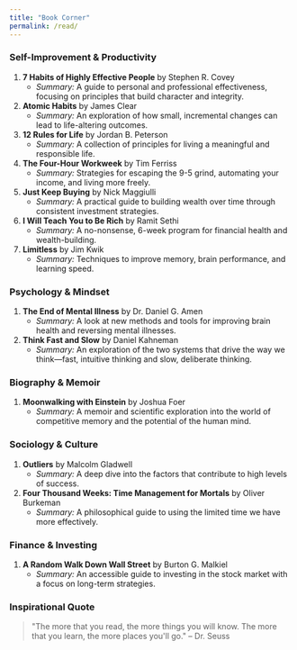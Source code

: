 ```yaml
---
title: "Book Corner"
permalink: /read/
---
```


### **Self-Improvement & Productivity**
1. **7 Habits of Highly Effective People** by Stephen R. Covey
   - *Summary:* A guide to personal and professional effectiveness, focusing on principles that build character and integrity.
2. **Atomic Habits** by James Clear
   - *Summary:* An exploration of how small, incremental changes can lead to life-altering outcomes.
3. **12 Rules for Life** by Jordan B. Peterson
   - *Summary:* A collection of principles for living a meaningful and responsible life.
4. **The Four-Hour Workweek** by Tim Ferriss
   - *Summary:* Strategies for escaping the 9-5 grind, automating your income, and living more freely.
5. **Just Keep Buying** by Nick Maggiulli
   - *Summary:* A practical guide to building wealth over time through consistent investment strategies.
6. **I Will Teach You to Be Rich** by Ramit Sethi
   - *Summary:* A no-nonsense, 6-week program for financial health and wealth-building.
7. **Limitless** by Jim Kwik
   - *Summary:* Techniques to improve memory, brain performance, and learning speed.

### **Psychology & Mindset**
1. **The End of Mental Illness** by Dr. Daniel G. Amen
   - *Summary:* A look at new methods and tools for improving brain health and reversing mental illnesses.
2. **Think Fast and Slow** by Daniel Kahneman
   - *Summary:* An exploration of the two systems that drive the way we think—fast, intuitive thinking and slow, deliberate thinking.

### **Biography & Memoir**
1. **Moonwalking with Einstein** by Joshua Foer
   - *Summary:* A memoir and scientific exploration into the world of competitive memory and the potential of the human mind.

### **Sociology & Culture**
1. **Outliers** by Malcolm Gladwell
   - *Summary:* A deep dive into the factors that contribute to high levels of success.
2. **Four Thousand Weeks: Time Management for Mortals** by Oliver Burkeman
   - *Summary:* A philosophical guide to using the limited time we have more effectively.

### **Finance & Investing**
1. **A Random Walk Down Wall Street** by Burton G. Malkiel
   - *Summary:* An accessible guide to investing in the stock market with a focus on long-term strategies.

### **Inspirational Quote**
> "The more that you read, the more things you will know. The more that you learn, the more places you'll go." – Dr. Seuss


